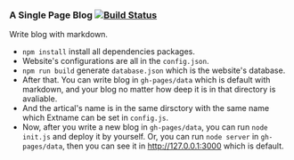 ### A Single Page Blog [![Build Status](https://travis-ci.org/tosone/single-blog.svg?branch=master)](https://travis-ci.org/tosone/single-blog)

Write blog with markdown.

- `npm install` install all dependencies packages.
- Website's configurations are all in the `config.json`.
- `npm run build` generate `database.json` which is the website's database.
- After that. You can write blog in `gh-pages/data` which is default with markdown, and your blog no matter how deep it is in that directory is avaliable.
- And the artical's name is in the same dirsctory with the same name which Extname can be set in `config.js`.
- Now, after you write a new blog in `gh-pages/data`, you can run `node init.js` and deploy it by yourself. Or, you can run `node server` in `gh-pages/data`, then you can see it in http://127.0.0.1:3000 which is default.
